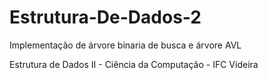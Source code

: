 # Estrutura-De-Dados-2

Implementação de árvore binaria de busca e árvore AVL 

Estrutura de Dados II - Ciência da Computação - IFC Videira
